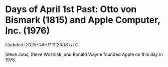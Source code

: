 # Days of April 1st Past: Otto von Bismark (1815) and Apple Computer, Inc. (1976)

_Updated: 2025-04-01 11:23:18 UTC_

Steve Jobs, Steve Wozniak, and Ronald Wayne founded Apple on this day in 1976.


